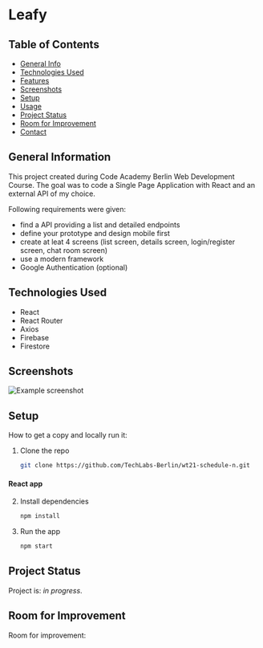 # Leafy
> 


## Table of Contents
* [General Info](#general-information)
* [Technologies Used](#technologies-used)
* [Features](#features)
* [Screenshots](#screenshots)
* [Setup](#setup)
* [Usage](#usage)
* [Project Status](#project-status)
* [Room for Improvement](#room-for-improvement)
* [Contact](#contact)



## General Information

This project created during Code Academy Berlin Web Development Course. The goal was to code a Single Page Application with React and an external API of my choice. 

Following requirements were given:
- find a API providing a list and detailed endpoints
- define your prototype and design mobile first
- create at leat 4 screens (list screen, details screen, login/register screen, chat room screen)
- use a modern framework
- Google Authentication (optional)


## Technologies Used

- React
- React Router
- Axios
- Firebase
- Firestore 


## Screenshots
![Example screenshot](./img/)


## Setup

How to get a copy and locally run it:

1. Clone the repo
   ```bash
   git clone https://github.com/TechLabs-Berlin/wt21-schedule-n.git
   ```

 #### React app
2. Install dependencies
   ```bash
   npm install
   ```
3. Run the app
   ```bash
   npm start
   ```

## Project Status
Project is: _in progress_. 


## Room for Improvement

Room for improvement:



